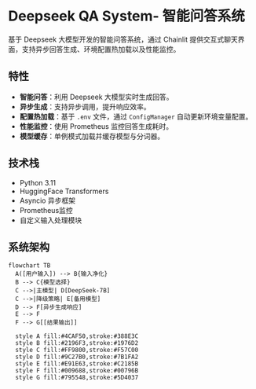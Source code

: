 # Deepseek QA System- 智能问答系统

基于 Deepseek 大模型开发的智能问答系统，通过 Chainlit 提供交互式聊天界面，支持异步回答生成、环境配置热加载以及性能监控。

## 特性

- **智能问答**：利用 Deepseek 大模型实时生成回答。
- **异步生成**：支持异步调用，提升响应效率。
- **配置热加载**：基于 `.env` 文件，通过 `ConfigManager` 自动更新环境变量配置。
- **性能监控**：使用 Prometheus 监控回答生成耗时。
- **模型缓存**：单例模式加载并缓存模型与分词器。

## 技术栈

- Python 3.11
- HuggingFace Transformers
- Asyncio 异步框架
- Prometheus监控
- 自定义输入处理模块

## 系统架构
```mermaid
flowchart TB
  A([用户输入]) --> B{输入净化}
  B --> C{模型选择}
  C -->|主模型| D[DeepSeek-7B]
  C -->|降级策略| E[备用模型]
  D --> F[异步生成响应]
  E --> F
  F --> G[[结果输出]]
  
  style A fill:#4CAF50,stroke:#388E3C
  style B fill:#2196F3,stroke:#1976D2
  style C fill:#FF9800,stroke:#F57C00
  style D fill:#9C27B0,stroke:#7B1FA2
  style E fill:#E91E63,stroke:#C2185B
  style F fill:#009688,stroke:#00796B
  style G fill:#795548,stroke:#5D4037